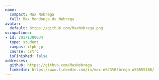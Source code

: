 ```yaml
---
name:
  compact: Max Nobrega
  full: Max Mendonça da Nobrega
avatar:
  default: https://github.com/MaxNobrega.png
occupations:
- id: 20171380034
  type: student
  campus: ifpb-jp
  course: cstrc
  isFinished: false
addresses:
  github: https://github.com/MaxNobrega
  linkedin: https://www.linkedin.com/in/max-n%C3%B3brega-a50855188/
---
```

